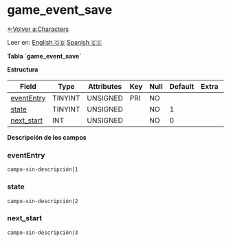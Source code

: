 ﻿# game\_event\_save

[<-Volver a:Characters](database-characters.md)

Leer en: [English :gb:](../game_event_save) [Spanish :es:](game_event_save)

**Tabla \`game\_event\_save\`**

**Estructura**

| Field           | Type    | Attributes | Key | Null | Default | Extra | Comment |
| --------------- | ------- | ---------- | --- | ---- | ------- | ----- | ------- |
| [eventEntry][1] | TINYINT | UNSIGNED   | PRI | NO   |         |       |         |
| [state][2]      | TINYINT | UNSIGNED   |     | NO   | 1       |       |         |
| [next_start][3] | INT     | UNSIGNED   |     | NO   | 0       |       |         |

[1]: #evententry
[2]: #state
[3]: #nextstart

**Descripción de los campos**

### eventEntry

`campo-sin-descripción|1`

### state

`campo-sin-descripción|2`

### next\_start

`campo-sin-descripción|3`
